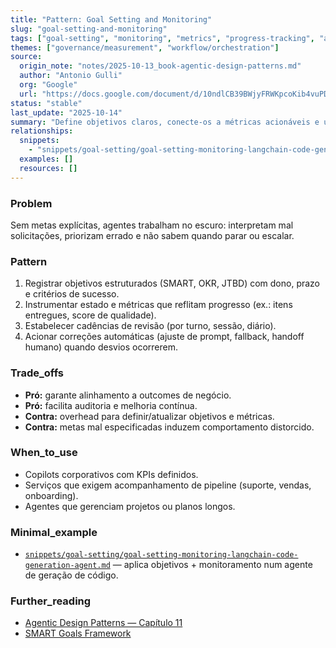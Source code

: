 ```yaml
---
title: "Pattern: Goal Setting and Monitoring"
slug: "goal-setting-and-monitoring"
tags: ["goal-setting", "monitoring", "metrics", "progress-tracking", "agentic-pattern"]
themes: ["governance/measurement", "workflow/orchestration"]
source:
  origin_note: "notes/2025-10-13_book-agentic-design-patterns.md"
  author: "Antonio Gulli"
  org: "Google"
  url: "https://docs.google.com/document/d/10ndlCB39BWjyFRWKpcoKib4vuPD1ojD-x0-ynMaf5uw/edit?tab=t.0"
status: "stable"
last_update: "2025-10-14"
summary: "Define objetivos claros, conecte-os a métricas acionáveis e use feedback contínuo para evitar deriva de comportamento."
relationships:
  snippets:
    - "snippets/goal-setting/goal-setting-monitoring-langchain-code-generation-agent.md"
  examples: []
  resources: []
---
```


### Problem

Sem metas explícitas, agentes trabalham no escuro: interpretam mal solicitações, priorizam errado e não sabem quando parar ou escalar.

### Pattern

1. Registrar objetivos estruturados (SMART, OKR, JTBD) com dono, prazo e critérios de sucesso.  
2. Instrumentar estado e métricas que reflitam progresso (ex.: itens entregues, score de qualidade).  
3. Estabelecer cadências de revisão (por turno, sessão, diário).  
4. Acionar correções automáticas (ajuste de prompt, fallback, handoff humano) quando desvios ocorrerem.

### Trade_offs

- **Pró:** garante alinhamento a outcomes de negócio.  
- **Pró:** facilita auditoria e melhoria contínua.  
- **Contra:** overhead para definir/atualizar objetivos e métricas.  
- **Contra:** metas mal especificadas induzem comportamento distorcido.

### When_to_use

- Copilots corporativos com KPIs definidos.  
- Serviços que exigem acompanhamento de pipeline (suporte, vendas, onboarding).  
- Agentes que gerenciam projetos ou planos longos.

### Minimal_example

- [`snippets/goal-setting/goal-setting-monitoring-langchain-code-generation-agent.md`](../snippets/goal-setting-monitoring-langchain-code-generation-agent.md) — aplica objetivos + monitoramento num agente de geração de código.

### Further_reading

- [Agentic Design Patterns — Capítulo 11](https://docs.google.com/document/d/10ndlCB39BWjyFRWKpcoKib4vuPD1ojD-x0-ynMaf5uw/edit?tab=t.0)
- [SMART Goals Framework](https://en.wikipedia.org/wiki/SMART_criteria)
